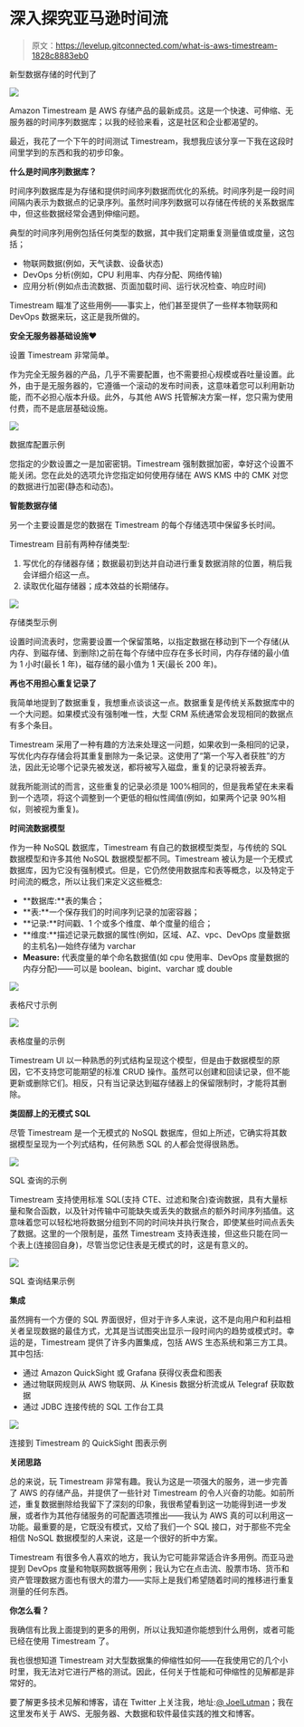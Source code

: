 # 深入探究亚马逊时间流

> 原文：<https://levelup.gitconnected.com/what-is-aws-timestream-1828c8883eb0>

新型数据存储的时代到了

![](img/3c20e161097deb9be1a61a55e894e98a.png)

Amazon Timestream 是 AWS 存储产品的最新成员。这是一个快速、可伸缩、无服务器的时间序列数据库；以我的经验来看，这是社区和企业都渴望的。

最近，我花了一个下午的时间测试 Timestream，我想我应该分享一下我在这段时间里学到的东西和我的初步印象。

**什么是时间序列数据库？**

时间序列数据库是为存储和提供时间序列数据而优化的系统。时间序列是一段时间间隔内表示为数据点的记录序列。虽然时间序列数据可以存储在传统的关系数据库中，但这些数据经常会遇到伸缩问题。

典型的时间序列用例包括任何类型的数据，其中我们定期重复测量值或度量，这包括；

*   物联网数据(例如，天气读数、设备状态)
*   DevOps 分析(例如，CPU 利用率、内存分配、网络传输)
*   应用分析(例如点击流数据、页面加载时间、运行状况检查、响应时间)

Timestream 瞄准了这些用例——事实上，他们甚至提供了一些样本物联网和 DevOps 数据来玩，这正是我所做的。

**安全无服务器基础设施❤**

设置 Timestream 非常简单。

作为完全无服务器的产品，几乎不需要配置，也不需要担心规模或吞吐量设置。此外，由于是无服务器的，它遵循一个滚动的发布时间表，这意味着您可以利用新功能，而不必担心版本升级。此外，与其他 AWS 托管解决方案一样，您只需为使用付费，而不是底层基础设施。

![](img/dd28d83fa3e97897f528e87ffccc3485.png)

数据库配置示例

您指定的少数设置之一是加密密钥。Timestream 强制数据加密，幸好这个设置不能关闭。您在此处的选项允许您指定如何使用存储在 AWS KMS 中的 CMK 对您的数据进行加密(静态和动态)。

**智能数据存储**

另一个主要设置是您的数据在 Timestream 的每个存储选项中保留多长时间。

Timestream 目前有两种存储类型:

1.  写优化的存储器存储；数据最初到达并自动进行重复数据消除的位置，稍后我会详细介绍这一点。
2.  读取优化磁存储器；成本效益的长期储存。

![](img/b3ab1c6fc1b2f20d281ad9fd41380df5.png)

存储类型示例

设置时间流表时，您需要设置一个保留策略，以指定数据在移动到下一个存储(从内存、到磁存储、到删除)之前在每个存储中应存在多长时间，内存存储的最小值为 1 小时(最长 1 年)，磁存储的最小值为 1 天(最长 200 年)。

**再也不用担心重复记录了**

我简单地提到了数据重复，我想重点谈谈这一点。数据重复是传统关系数据库中的一个大问题。如果模式没有强制唯一性，大型 CRM 系统通常会发现相同的数据点有多个条目。

Timestream 采用了一种有趣的方法来处理这一问题，如果收到一条相同的记录，写优化内存存储会将其重复删除为一条记录。这使用了“第一个写入者获胜”的方法，因此无论哪个记录先被发送，都将被写入磁盘，重复的记录将被丢弃。

就我所能测试的而言，这些重复的记录必须是 100%相同的，但是我希望在未来看到一个选项，将这个调整到一个更低的相似性阈值(例如，如果两个记录 90%相似，则被视为重复)。

**时间流数据模型**

作为一种 NoSQL 数据库，Timestream 有自己的数据模型类型，与传统的 SQL 数据模型和许多其他 NoSQL 数据模型都不同。Timestream 被认为是一个无模式数据库，因为它没有强制模式。但是，它仍然使用数据库和表等概念，以及特定于时间流的概念，所以让我们来定义这些概念:

*   **数据库:**表的集合；
*   **表:**一个保存我们的时间序列记录的加密容器；
*   **记录:**时间戳、1 个或多个维度、单个度量的组合；
*   **维度:**描述记录元数据的属性(例如，区域、AZ、vpc、DevOps 度量数据的主机名)—始终存储为 varchar
*   **Measure:** 代表度量的单个命名数据值(如 cpu 使用率、DevOps 度量数据的内存分配)——可以是 boolean、bigint、varchar 或 double

![](img/675e2ef2480e944bc26fd3e3a2e78714.png)

表格尺寸示例

![](img/857e3b7d525cd193b9026e4eb820c636.png)

表格度量的示例

Timestream UI 以一种熟悉的列式结构呈现这个模型，但是由于数据模型的原因，它不支持您可能期望的标准 CRUD 操作。虽然可以创建和回读记录，但不能更新或删除它们。相反，只有当记录达到磁存储器上的保留限制时，才能将其删除。

**类固醇上的无模式 SQL**

尽管 Timestream 是一个无模式的 NoSQL 数据库，但如上所述，它确实将其数据模型呈现为一个列式结构，任何熟悉 SQL 的人都会觉得很熟悉。

![](img/760ccb737c34aa5e44ae4a9c6268736c.png)

SQL 查询的示例

Timestream 支持使用标准 SQL(支持 CTE、过滤和聚合)查询数据，具有大量标量和聚合函数，以及针对传输中可能缺失或丢失的数据点的额外时间序列插值。这意味着您可以轻松地将数据分组到不同的时间块并执行聚合，即使某些时间点丢失了数据。这里的一个限制是，虽然 Timestream 支持表连接，但这些只能在同一个表上(连接回自身)，尽管当您记住表是无模式的时，这是有意义的。

![](img/78d6ca19d6f6b465511023076a559fff.png)

SQL 查询结果示例

**集成**

虽然拥有一个方便的 SQL 界面很好，但对于许多人来说，这不是向用户和利益相关者呈现数据的最佳方式，尤其是当试图突出显示一段时间内的趋势或模式时。幸运的是，Timestream 提供了许多内置集成，包括 AWS 生态系统和第三方工具。其中包括:

*   通过 Amazon QuickSight 或 Grafana 获得仪表盘和图表
*   通过物联网规则从 AWS 物联网、从 Kinesis 数据分析流或从 Telegraf 获取数据
*   通过 JDBC 连接传统的 SQL 工作台工具

![](img/ea1cee9ee0462ba1b448c10ef2db5c9b.png)

连接到 Timestream 的 QuickSight 图表示例

**关闭思路**

总的来说，玩 Timestream 非常有趣。我认为这是一项强大的服务，进一步完善了 AWS 的存储产品，并提供了一些针对 Timestream 的令人兴奋的功能。如前所述，重复数据删除给我留下了深刻的印象，我很希望看到这一功能得到进一步发展，或者作为其他存储服务的可配置选项推出——我认为 AWS 真的可以利用这一功能。最重要的是，它既没有模式，又给了我们一个 SQL 接口，对于那些不完全相信 NoSQL 数据模型的人来说，这是一个很好的折中方案。

Timestream 有很多令人喜欢的地方，我认为它可能非常适合许多用例。而亚马逊提到 DevOps 度量和物联网数据等用例；我认为它在点击流、股票市场、货币和资产管理数据方面也有很大的潜力——实际上是我们希望随着时间的推移进行重复测量的任何东西。

**你怎么看？**

我确信有比我上面提到的更多的用例，所以让我知道你能想到什么用例，或者可能已经在使用 Timestream 了。

我也很想知道 Timestream 对大型数据集的伸缩性如何——在我使用它的几个小时里，我无法对它进行严格的测试。因此，任何关于性能和可伸缩性的见解都是非常好的。

要了解更多技术见解和博客，请在 Twitter 上关注我，地址:[@ JoelLutman](https://twitter.com/joellutman)；我在这里发布关于 AWS、无服务器、大数据和软件最佳实践的推文和博客。